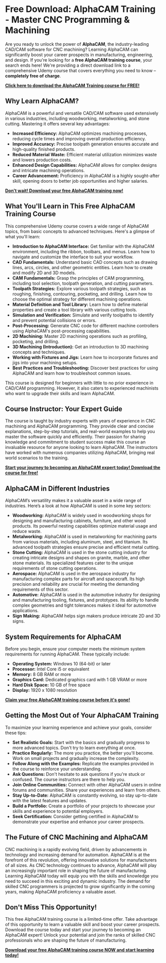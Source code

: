 # Free Download: AlphaCAM Training - Master CNC Programming & Machining

Are you ready to unlock the power of **AlphaCAM**, the industry-leading CAD/CAM software for CNC machining? Learning AlphaCAM can significantly boost your career prospects in manufacturing, engineering, and design. If you're looking for a **free AlphaCAM training course**, your search ends here! We're providing a direct download link to a comprehensive Udemy course that covers everything you need to know – **completely free of charge**.

[**Click here to download the AlphaCAM Training course for FREE!**](https://udemywork.com/alphacam-training)

## Why Learn AlphaCAM?

AlphaCAM is a powerful and versatile CAD/CAM software used extensively in various industries, including woodworking, metalworking, and stone cutting. Mastering it offers several key advantages:

*   **Increased Efficiency:** AlphaCAM optimizes machining processes, reducing cycle times and improving overall production efficiency.
*   **Improved Accuracy:** Precise toolpath generation ensures accurate and high-quality finished products.
*   **Reduced Material Waste:** Efficient material utilization minimizes waste and lowers production costs.
*   **Enhanced Design Capabilities:** AlphaCAM allows for complex designs and intricate machining operations.
*   **Career Advancement:** Proficiency in AlphaCAM is a highly sought-after skill, opening doors to better job opportunities and higher salaries.

[**Don't wait! Download your free AlphaCAM training now!**](https://udemywork.com/alphacam-training)

## What You'll Learn in This Free AlphaCAM Training Course

This comprehensive Udemy course covers a wide range of AlphaCAM topics, from basic concepts to advanced techniques. Here's a glimpse of what you'll learn:

*   **Introduction to AlphaCAM Interface:** Get familiar with the AlphaCAM environment, including the ribbon, toolbars, and menus. Learn how to navigate and customize the interface to suit your workflow.
*   **CAD Fundamentals:** Understand basic CAD concepts such as drawing lines, arcs, circles, and other geometric entities. Learn how to create and modify 2D and 3D models.
*   **CAM Fundamentals:** Grasp the principles of CAM programming, including tool selection, toolpath generation, and cutting parameters.
*   **Toolpath Strategies:** Explore various toolpath strategies, such as roughing, finishing, contouring, pocketing, and drilling. Learn how to choose the optimal strategy for different machining operations.
*   **Material Definition and Tool Library:** Learn how to define material properties and create a tool library with various cutting tools.
*   **Simulation and Verification:** Simulate and verify toolpaths to identify and prevent potential collisions or errors.
*   **Post-Processing:** Generate CNC code for different machine controllers using AlphaCAM's post-processing capabilities.
*   **2D Machining:** Master 2D machining operations such as profiling, pocketing, and drilling.
*   **3D Machining (Introduction):** Get an introduction to 3D machining concepts and techniques.
*   **Working with Fixtures and Jigs:** Learn how to incorporate fixtures and jigs into your machining setups.
*   **Best Practices and Troubleshooting:** Discover best practices for using AlphaCAM and learn how to troubleshoot common issues.

This course is designed for beginners with little to no prior experience in CAD/CAM programming. However, it also caters to experienced machinists who want to upgrade their skills and learn AlphaCAM.

## Course Instructor: Your Expert Guide

The course is taught by industry experts with years of experience in CNC machining and AlphaCAM programming. They provide clear and concise explanations, step-by-step tutorials, and real-world examples to help you master the software quickly and efficiently. Their passion for sharing knowledge and commitment to student success make this course an invaluable resource for anyone looking to learn AlphaCAM. The instructors have worked with numerous companies utilizing AlphaCAM, bringing real world scenarios to the training.

[**Start your journey to becoming an AlphaCAM expert today! Download the course for free!**](https://udemywork.com/alphacam-training)

## AlphaCAM in Different Industries

AlphaCAM’s versatility makes it a valuable asset in a wide range of industries. Here’s a look at how AlphaCAM is used in some key sectors:

*   **Woodworking:** AlphaCAM is widely used in woodworking shops for designing and manufacturing cabinets, furniture, and other wood products. Its powerful nesting capabilities optimize material usage and reduce waste.
*   **Metalworking:** AlphaCAM is used in metalworking for machining parts from various materials, including aluminum, steel, and titanium. Its advanced toolpath strategies ensure precise and efficient metal cutting.
*   **Stone Cutting:** AlphaCAM is used in the stone cutting industry for creating intricate designs and shapes on granite, marble, and other stone materials. Its specialized features cater to the unique requirements of stone cutting operations.
*   **Aerospace:** AlphaCAM is used in the aerospace industry for manufacturing complex parts for aircraft and spacecraft. Its high precision and reliability are crucial for meeting the demanding requirements of this sector.
*   **Automotive:** AlphaCAM is used in the automotive industry for designing and manufacturing tooling, fixtures, and prototypes. Its ability to handle complex geometries and tight tolerances makes it ideal for automotive applications.
*   **Sign Making:** AlphaCAM helps sign makers produce intricate 2D and 3D signs.

## System Requirements for AlphaCAM

Before you begin, ensure your computer meets the minimum system requirements for running AlphaCAM. These typically include:

*   **Operating System:** Windows 10 (64-bit) or later
*   **Processor:** Intel Core i5 or equivalent
*   **Memory:** 8 GB RAM or more
*   **Graphics Card:** Dedicated graphics card with 1 GB VRAM or more
*   **Hard Disk Space:** 10 GB of free space
*   **Display:** 1920 x 1080 resolution

[**Claim your free AlphaCAM training course before it's gone!**](https://udemywork.com/alphacam-training)

## Getting the Most Out of Your AlphaCAM Training

To maximize your learning experience and achieve your goals, consider these tips:

*   **Set Realistic Goals:** Start with the basics and gradually progress to more advanced topics. Don't try to learn everything at once.
*   **Practice Regularly:** The more you practice, the better you'll become. Work on small projects and gradually increase the complexity.
*   **Follow Along with the Examples:** Replicate the examples provided in the course to reinforce your understanding.
*   **Ask Questions:** Don't hesitate to ask questions if you're stuck or confused. The course instructors are there to help you.
*   **Join Online Communities:** Connect with other AlphaCAM users in online forums and communities. Share your experiences and learn from others.
*   **Stay Up-to-Date:** AlphaCAM is constantly evolving, so stay up-to-date with the latest features and updates.
*   **Build a Portfolio:** Create a portfolio of your projects to showcase your skills and experience to potential employers.
*   **Seek Certification:** Consider getting certified in AlphaCAM to demonstrate your expertise and enhance your career prospects.

## The Future of CNC Machining and AlphaCAM

CNC machining is a rapidly evolving field, driven by advancements in technology and increasing demand for automation. AlphaCAM is at the forefront of this revolution, offering innovative solutions for manufacturers of all sizes. As CNC technology continues to advance, AlphaCAM will play an increasingly important role in shaping the future of manufacturing. Learning AlphaCAM today will equip you with the skills and knowledge you need to succeed in this exciting and dynamic industry. The demand for skilled CNC programmers is projected to grow significantly in the coming years, making AlphaCAM proficiency a valuable asset.

## Don't Miss This Opportunity!

This free AlphaCAM training course is a limited-time offer. Take advantage of this opportunity to learn a valuable skill and boost your career prospects. Download the course today and start your journey to becoming an AlphaCAM expert! Unlock your potential and join the ranks of skilled CNC professionals who are shaping the future of manufacturing.

[**Download your free AlphaCAM training course NOW and start learning today!**](https://udemywork.com/alphacam-training)
